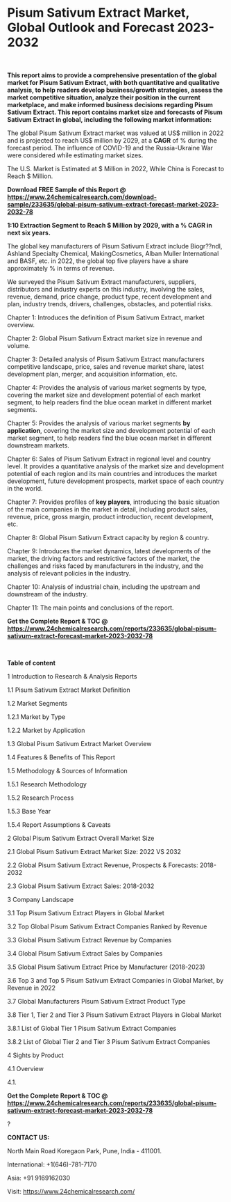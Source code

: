 <h1>Pisum Sativum Extract Market, Global Outlook and Forecast 2023-2032</h1><br/><p><strong>This report aims to provide a comprehensive presentation of the global market for Pisum Sativum Extract, with both quantitative and qualitative analysis, to help readers develop business/growth strategies, assess the market competitive situation, analyze their position in the current marketplace, and make informed business decisions regarding Pisum Sativum Extract. This report contains market size and forecasts of Pisum Sativum Extract in global, including the following market information:</strong></p>
 
 
 
 <p>The global Pisum Sativum Extract market was valued at US$ million in 2022 and is projected to reach US$ million by 2029, at a <strong>CAGR</strong> of % during the forecast period. The influence of COVID-19 and the Russia-Ukraine War were considered while estimating market sizes.</p>
 
 
 
 <p>The U.S. Market is Estimated at $ Million in 2022, While China is Forecast to Reach $ Million.</p>
 
 
 
 <div><b>Download FREE Sample of this Report @ <a href="https://www.24chemicalresearch.com/download-sample/233635/global-pisum-sativum-extract-forecast-market-2023-2032-78">https://www.24chemicalresearch.com/download-sample/233635/global-pisum-sativum-extract-forecast-market-2023-2032-78</a></b></div>
 
 
 
 <p><strong>1:10 Extraction Segment to Reach $ Million by 2029, with a % <strong>CAGR</strong> in next six years.</strong></p>
 
 
 
 <p>The global key manufacturers of Pisum Sativum Extract include Biogr??ndl, Ashland Specialty Chemical, MakingCosmetics, Alban Muller International and BASF, etc. in 2022, the global top five players have a share approximately % in terms of revenue.</p>
 
 
 
 <p>We surveyed the Pisum Sativum Extract manufacturers, suppliers, distributors and industry experts on this industry, involving the sales, revenue, demand, price change, product type, recent development and plan, industry trends, drivers, challenges, obstacles, and potential risks.</p>
 
 
 
 <p>Chapter 1: Introduces the definition of Pisum Sativum Extract, market overview.</p>
 
 
 
 <p>Chapter 2: Global Pisum Sativum Extract market size in revenue and volume.</p>
 
 
 
 <p>Chapter 3: Detailed analysis of Pisum Sativum Extract manufacturers competitive landscape, price, sales and revenue market share, latest development plan, merger, and acquisition information, etc.</p>
 
 
 
 <p>Chapter 4: Provides the analysis of various market segments by type, covering the market size and development potential of each market segment, to help readers find the blue ocean market in different market segments.</p>
 
 
 
 <p>Chapter 5: Provides the analysis of various market segments <strong>by application</strong>, covering the market size and development potential of each market segment, to help readers find the blue ocean market in different downstream markets.</p>
 
 
 
 <p>Chapter 6: Sales of Pisum Sativum Extract in regional level and country level. It provides a quantitative analysis of the market size and development potential of each region and its main countries and introduces the market development, future development prospects, market space of each country in the world.</p>
 
 
 
 <p>Chapter 7: Provides profiles of <strong>key players</strong>, introducing the basic situation of the main companies in the market in detail, including product sales, revenue, price, gross margin, product introduction, recent development, etc.</p>
 
 
 
 <p>Chapter 8: Global Pisum Sativum Extract capacity by region & country.</p>
 
 
 
 <p>Chapter 9: Introduces the market dynamics, latest developments of the market, the driving factors and restrictive factors of the market, the challenges and risks faced by manufacturers in the industry, and the analysis of relevant policies in the industry.</p>
 
 
 
 <p>Chapter 10: Analysis of industrial chain, including the upstream and downstream of the industry.</p>
 
 
 
 <p>Chapter 11: The main points and conclusions of the report.</p>
 
 
 
 <div><b>Get the Complete Report & TOC @ <a href="https://www.24chemicalresearch.com/reports/233635/global-pisum-sativum-extract-forecast-market-2023-2032-78">https://www.24chemicalresearch.com/reports/233635/global-pisum-sativum-extract-forecast-market-2023-2032-78</a></b></div>
 
 
 
 <p><br />
 
 <b>Table of content</b></p>
 
 
 
 <p>1 Introduction to Research & Analysis Reports<br />
 
 1.1 Pisum Sativum Extract Market Definition<br />
 
 1.2 Market Segments<br />
 
 1.2.1 Market by Type<br />
 
 1.2.2 Market by Application<br />
 
 1.3 Global Pisum Sativum Extract Market Overview<br />
 
 1.4 Features & Benefits of This Report<br />
 
 1.5 Methodology & Sources of Information<br />
 
 1.5.1 Research Methodology<br />
 
 1.5.2 Research Process<br />
 
 1.5.3 Base Year<br />
 
 1.5.4 Report Assumptions & Caveats<br />
 
 2 Global Pisum Sativum Extract Overall Market Size<br />
 
 2.1 Global Pisum Sativum Extract Market Size: 2022 VS 2032<br />
 
 2.2 Global Pisum Sativum Extract Revenue, Prospects & Forecasts: 2018-2032<br />
 
 2.3 Global Pisum Sativum Extract Sales: 2018-2032<br />
 
 3 Company Landscape<br />
 
 3.1 Top Pisum Sativum Extract Players in Global Market<br />
 
 3.2 Top Global Pisum Sativum Extract Companies Ranked by Revenue<br />
 
 3.3 Global Pisum Sativum Extract Revenue by Companies<br />
 
 3.4 Global Pisum Sativum Extract Sales by Companies<br />
 
 3.5 Global Pisum Sativum Extract Price by Manufacturer (2018-2023)<br />
 
 3.6 Top 3 and Top 5 Pisum Sativum Extract Companies in Global Market, by Revenue in 2022<br />
 
 3.7 Global Manufacturers Pisum Sativum Extract Product Type<br />
 
 3.8 Tier 1, Tier 2 and Tier 3 Pisum Sativum Extract Players in Global Market<br />
 
 3.8.1 List of Global Tier 1 Pisum Sativum Extract Companies<br />
 
 3.8.2 List of Global Tier 2 and Tier 3 Pisum Sativum Extract Companies<br />
 
 4 Sights by Product<br />
 
 4.1 Overview<br />
 
 4.1.</p>
 
 
 
 <div><b>Get the Complete Report & TOC @ <a href="https://www.24chemicalresearch.com/reports/233635/global-pisum-sativum-extract-forecast-market-2023-2032-78">https://www.24chemicalresearch.com/reports/233635/global-pisum-sativum-extract-forecast-market-2023-2032-78</a></b></div>
 
 
 
 <p>? </p>
 
 
 
 <p><b>CONTACT US:</b><br />
 
 North Main Road Koregaon Park, Pune, India - 411001.<br />
 
 International: +1(646)-781-7170<br />
 
 Asia: +91 9169162030<br />
 
 Visit: <a href="https://www.24chemicalresearch.com/">https://www.24chemicalresearch.com/</a></p>